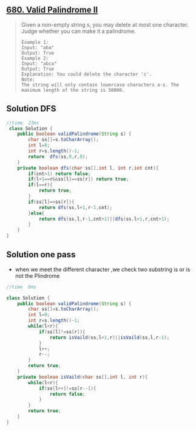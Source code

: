 ## [680. Valid Palindrome II](https://leetcode-cn.com/problems/valid-palindrome-ii/)

>  Given a non-empty string s, you may delete at most one character. Judge whether you can make it a palindrome.
>
> ```
> Example 1:
> Input: "aba"
> Output: True
> Example 2:
> Input: "abca"
> Output: True
> Explanation: You could delete the character 'c'.
> Note:
> The string will only contain lowercase characters a-z. The maximum length of the string is 50000.
> ```
>
> 
>

## Solution DFS

```java
//time  23ms
 class Solution {
    public boolean validPalindrome(String s) {
        char ss[]=s.toCharArray();
        int l=0;
        int r=s.length()-1;
        return  dfs(ss,0,r,0);
    }
    private boolean dfs(char ss[],int l, int r,int cnt){
        if(cnt>1) return false;
        if(l+1==r&&ss[l]==ss[r]) return true; 
        if(l==r){
            return true;
        }
        if(ss[l]==ss[r]){
            return dfs(ss,l+1,r-1,cnt);
        }else{
            return dfs(ss,l,r-1,cnt+1)||dfs(ss,l+1,r,cnt+1);
        }
    }
}
```

## Solution  one pass

* when we meet  the different character ,we check two substring is or is not the Plindrome

```java
//time  8ms

class Solution {
    public boolean validPalindrome(String s) {
        char ss[]=s.toCharArray();
        int l=0;
        int r=s.length()-1;
        while(l<r){
            if(ss[l]!=ss[r]){
                return isVaild(ss,l+1,r)||isVaild(ss,l,r-1);
            }
            l++;
            r--;
        }
        return true;
    }
    private boolean isVaild(char ss[],int l, int r){
        while(l<r){
            if(ss[l++]!=ss[r--]){
                return false;
            }
        }
        return true;
    }
}
```


